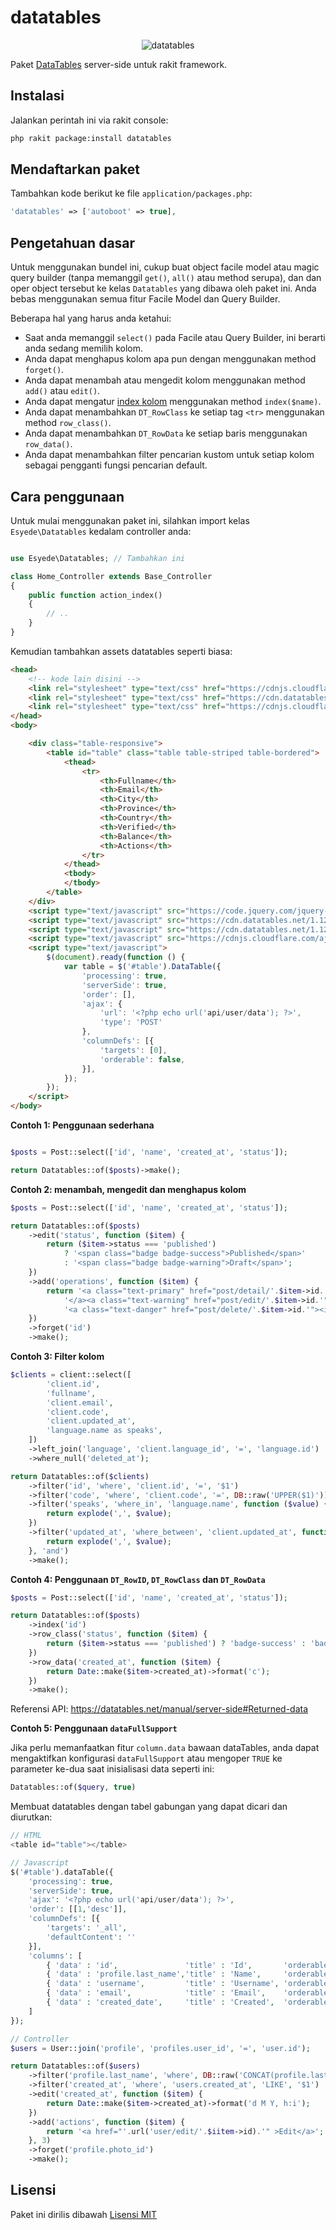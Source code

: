 # datatables

<p align="center"><img src="screenshot.png" alt="datatables"></p>

Paket [DataTables](https://datatables.net) server-side untuk rakit framework.

## Instalasi
Jalankan perintah ini via rakit console:

```sh
php rakit package:install datatables
```


## Mendaftarkan paket

Tambahkan kode berikut ke file `application/packages.php`:

```php
'datatables' => ['autoboot' => true],
```


## Pengetahuan dasar

Untuk menggunakan bundel ini, cukup buat object facile model atau magic query builder
(tanpa memanggil `get()`, `all()` atau method serupa), dan dan oper object tersebut ke kelas `Datatables`
yang dibawa oleh paket ini.
Anda bebas menggunakan semua fitur Facile Model dan Query Builder.

Beberapa hal yang harus anda ketahui:
   - Saat anda memanggil `select()` pada Facile atau Query Builder, ini berarti anda sedang memilih kolom.
   - Anda dapat menghapus kolom apa pun dengan menggunakan method `forget()`.
   - Anda dapat menambah atau mengedit kolom menggunakan method `add()` atau `edit()`.
   - Anda dapat mengatur [index kolom](https://datatables.net/reference/api/row().index()) menggunakan method `index($name)`.
   - Anda dapat menambahkan `DT_RowClass` ke setiap tag `<tr>` menggunakan method `row_class()`.
   - Anda dapat menambahkan `DT_RowData` ke setiap baris menggunakan `row_data()`.
   - Anda dapat menambahkan filter pencarian kustom untuk setiap kolom sebagai pengganti fungsi pencarian default.


## Cara penggunaan

Untuk mulai menggunakan paket ini, silahkan import kelas `Esyede\Datatables` kedalam controller anda:

```php

use Esyede\Datatables; // Tambahkan ini

class Home_Controller extends Base_Controller
{
    public function action_index()
    {
        // ..
    }
}
```

Kemudian tambahkan assets datatables seperti biasa:

```html
<head>
    <!-- kode lain disini -->
    <link rel="stylesheet" type="text/css" href="https://cdnjs.cloudflare.com/ajax/libs/twitter-bootstrap/4.5.2/css/bootstrap.css">
    <link rel="stylesheet" type="text/css" href="https://cdn.datatables.net/1.12.1/css/dataTables.bootstrap4.min.css">
    <link rel="stylesheet" type="text/css" href="https://cdnjs.cloudflare.com/ajax/libs/font-awesome/6.2.0/css/all.min.css">
</head>
<body>

    <div class="table-responsive">
        <table id="table" class="table table-striped table-bordered">
            <thead>
                <tr>
                    <th>Fullname</th>
                    <th>Email</th>
                    <th>City</th>
                    <th>Province</th>
                    <th>Country</th>
                    <th>Verified</th>
                    <th>Balance</th>
                    <th>Actions</th>
                </tr>
            </thead>
            <tbody>
            </tbody>
        </table>
    </div>
    <script type="text/javascript" src="https://code.jquery.com/jquery-3.5.1.js"></script>
    <script type="text/javascript" src="https://cdn.datatables.net/1.12.1/js/jquery.dataTables.min.js"></script>
    <script type="text/javascript" src="https://cdn.datatables.net/1.12.1/js/dataTables.bootstrap4.min.js"></script>
    <script type="text/javascript" src="https://cdnjs.cloudflare.com/ajax/libs/font-awesome/6.2.0/js/all.min.js"></script>
    <script type="text/javascript">
        $(document).ready(function () {
            var table = $('#table').DataTable({
                'processing': true,
                'serverSide': true,
                'order': [],
                'ajax': {
                    'url': '<?php echo url('api/user/data'); ?>',
                    'type': 'POST'
                },
                'columnDefs': [{
                    'targets': [0],
                    'orderable': false,
                }],
            });
        });
    </script>
</body>
```

**Contoh 1: Penggunaan sederhana**

```php

$posts = Post::select(['id', 'name', 'created_at', 'status']);

return Datatables::of($posts)->make();
```


**Contoh 2: menambah, mengedit dan menghapus kolom**

```php
$posts = Post::select(['id', 'name', 'created_at', 'status']);

return Datatables::of($posts)
    ->edit('status', function ($item) {
        return ($item->status === 'published')
            ? '<span class="badge badge-success">Published</span>'
            : '<span class="badge badge-warning">Draft</span>';
    })
    ->add('operations', function ($item) {
        return '<a class="text-primary" href="post/detail/'.$item->id.'"><i class="fa-solid fa-eye"></i></a>&nbsp;'.
            '</a><a class="text-warning" href="post/edit/'.$item->id.'"><i class="fa-solid fa-pencil"></i></a>&nbsp;'.
            '<a class="text-danger" href="post/delete/'.$item->id.'"><i class="fa-solid fa-trash"></i></a>';
    })
    ->forget('id')
    ->make();
```


**Contoh 3: Filter kolom**

```php
$clients = client::select([
        'client.id',
        'fullname',
        'client.email',
        'client.code',
        'client.updated_at',
        'language.name as speaks',
    ])
    ->left_join('language', 'client.language_id', '=', 'language.id')
    ->where_null('deleted_at');

return Datatables::of($clients)
    ->filter('id', 'where', 'client.id', '=', '$1')
    ->filter('code', 'where', 'client.code', '=', DB::raw('UPPER($1)'))
    ->filter('speaks', 'where_in', 'language.name', function ($value) {
        return explode(',', $value);
    })
    ->filter('updated_at', 'where_between', 'client.updated_at', function ($value) {
        return explode(',', $value);
    }, 'and')
    ->make();
```

**Contoh 4: Penggunaan `DT_RowID`, `DT_RowClass` dan `DT_RowData`**

```php
$posts = Post::select(['id', 'name', 'created_at', 'status']);

return Datatables::of($posts)
    ->index('id')
    ->row_class('status', function ($item) {
        return ($item->status === 'published') ? 'badge-success' : 'badge-warning';
    })
    ->row_data('created_at', function ($item) {
        return Date::make($item->created_at)->format('c');
    })
    ->make();
```

Referensi API: https://datatables.net/manual/server-side#Returned-data


**Contoh 5: Penggunaan `dataFullSupport`**

Jika perlu memanfaatkan fitur `column.data` bawaan dataTables,
anda dapat mengaktifkan konfigurasi `dataFullSupport` atau mengoper `TRUE`
ke parameter ke-dua saat inisialisasi data seperti ini:

```php
Datatables::of($query, true)
```

Membuat datatables dengan tabel gabungan yang dapat dicari dan diurutkan:

```php
// HTML
<table id="table"></table>

// Javascript
$('#table').dataTable({
    'processing': true,
    'serverSide': true,
    'ajax': '<?php echo url('api/user/data'); ?>',
    'order': [[1,'desc']],
    'columnDefs': [{
        'targets': '_all',
        'defaultContent': ''
    }],
    'columns': [
        { 'data' : 'id',               'title' : 'Id',       'orderable': true, 'searchable': false },
        { 'data' : 'profile.last_name','title' : 'Name',     'orderable': true, 'searchable': true },
        { 'data' : 'username',         'title' : 'Username', 'orderable': true, 'searchable': true },
        { 'data' : 'email',            'title' : 'Email',    'orderable': true, 'searchable': true },
        { 'data' : 'created_date',     'title' : 'Created',  'orderable': true, 'searchable': true },
    ]
});

// Controller
$users = User::join('profile', 'profiles.user_id', '=', 'user.id');

return Datatables::of($users)
    ->filter('profile.last_name', 'where', DB::raw('CONCAT(profile.last_name, " ",profile.first_name)'), 'LIKE', '$1')
    ->filter('created_at', 'where', 'users.created_at', 'LIKE', '$1')
    ->edit('created_at', function ($item) {
        return Date::make($item->created_at)->format('d M Y, h:i');
    })
    ->add('actions', function ($item) {
        return '<a href="'.url('user/edit/'.$iitem->id).'" >Edit</a>';
    }, 3)
    ->forget('profile.photo_id')
    ->make();
```



## Lisensi

Paket ini dirilis dibawah [Lisensi MIT](https://github.com/esyede/datatables/master/LICENSE)

